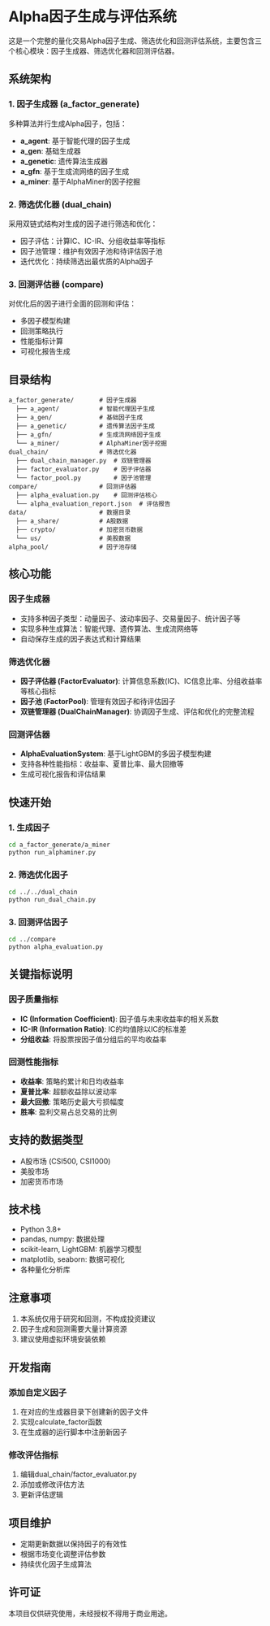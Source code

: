 # Alpha因子生成与评估系统

这是一个完整的量化交易Alpha因子生成、筛选优化和回测评估系统，主要包含三个核心模块：因子生成器、筛选优化器和回测评估器。

## 系统架构

### 1. 因子生成器 (a_factor_generate)
多种算法并行生成Alpha因子，包括：
- **a_agent**: 基于智能代理的因子生成
- **a_gen**: 基础生成器
- **a_genetic**: 遗传算法生成器
- **a_gfn**: 基于生成流网络的因子生成
- **a_miner**: 基于AlphaMiner的因子挖掘

### 2. 筛选优化器 (dual_chain)
采用双链式结构对生成的因子进行筛选和优化：
- 因子评估：计算IC、IC-IR、分组收益率等指标
- 因子池管理：维护有效因子池和待评估因子池
- 迭代优化：持续筛选出最优质的Alpha因子

### 3. 回测评估器 (compare)
对优化后的因子进行全面的回测和评估：
- 多因子模型构建
- 回测策略执行
- 性能指标计算
- 可视化报告生成

## 目录结构

```
a_factor_generate/       # 因子生成器
  ├── a_agent/           # 智能代理因子生成
  ├── a_gen/             # 基础因子生成
  ├── a_genetic/         # 遗传算法因子生成
  ├── a_gfn/             # 生成流网络因子生成
  └── a_miner/           # AlphaMiner因子挖掘
dual_chain/              # 筛选优化器
  ├── dual_chain_manager.py  # 双链管理器
  ├── factor_evaluator.py    # 因子评估器
  └── factor_pool.py         # 因子池管理
compare/                 # 回测评估器
  ├── alpha_evaluation.py    # 回测评估核心
  └── alpha_evaluation_report.json  # 评估报告
data/                    # 数据目录
  ├── a_share/           # A股数据
  ├── crypto/            # 加密货币数据
  └── us/                # 美股数据
alpha_pool/              # 因子池存储
```

## 核心功能

### 因子生成器
- 支持多种因子类型：动量因子、波动率因子、交易量因子、统计因子等
- 实现多种生成算法：智能代理、遗传算法、生成流网络等
- 自动保存生成的因子表达式和计算结果

### 筛选优化器
- **因子评估器 (FactorEvaluator)**: 计算信息系数(IC)、IC信息比率、分组收益率等核心指标
- **因子池 (FactorPool)**: 管理有效因子和待评估因子
- **双链管理器 (DualChainManager)**: 协调因子生成、评估和优化的完整流程

### 回测评估器
- **AlphaEvaluationSystem**: 基于LightGBM的多因子模型构建
- 支持各种性能指标：收益率、夏普比率、最大回撤等
- 生成可视化报告和评估结果

## 快速开始

### 1. 生成因子
```bash
cd a_factor_generate/a_miner
python run_alphaminer.py
```

### 2. 筛选优化因子
```bash
cd ../../dual_chain
python run_dual_chain.py
```

### 3. 回测评估因子
```bash
cd ../compare
python alpha_evaluation.py
```

## 关键指标说明

### 因子质量指标
- **IC (Information Coefficient)**: 因子值与未来收益率的相关系数
- **IC-IR (Information Ratio)**: IC的均值除以IC的标准差
- **分组收益**: 将股票按因子值分组后的平均收益率

### 回测性能指标
- **收益率**: 策略的累计和日均收益率
- **夏普比率**: 超额收益除以波动率
- **最大回撤**: 策略历史最大亏损幅度
- **胜率**: 盈利交易占总交易的比例

## 支持的数据类型

- A股市场 (CSI500, CSI1000)
- 美股市场
- 加密货币市场

## 技术栈

- Python 3.8+
- pandas, numpy: 数据处理
- scikit-learn, LightGBM: 机器学习模型
- matplotlib, seaborn: 数据可视化
- 各种量化分析库

## 注意事项

1. 本系统仅用于研究和回测，不构成投资建议
2. 因子生成和回测需要大量计算资源
3. 建议使用虚拟环境安装依赖

## 开发指南

### 添加自定义因子
1. 在对应的生成器目录下创建新的因子文件
2. 实现calculate_factor函数
3. 在生成器的运行脚本中注册新因子

### 修改评估指标
1. 编辑dual_chain/factor_evaluator.py
2. 添加或修改评估方法
3. 更新评估逻辑

## 项目维护

- 定期更新数据以保持因子的有效性
- 根据市场变化调整评估参数
- 持续优化因子生成算法

## 许可证

本项目仅供研究使用，未经授权不得用于商业用途。
